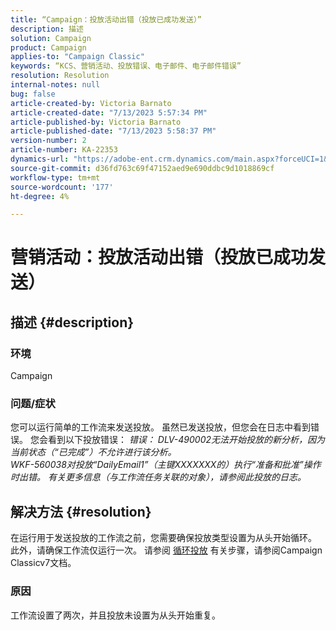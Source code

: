 ```yaml
---
title: “Campaign：投放活动出错（投放已成功发送）”
description: 描述
solution: Campaign
product: Campaign
applies-to: "Campaign Classic"
keywords: “KCS、营销活动、投放错误、电子邮件、电子邮件错误”
resolution: Resolution
internal-notes: null
bug: false
article-created-by: Victoria Barnato
article-created-date: "7/13/2023 5:57:34 PM"
article-published-by: Victoria Barnato
article-published-date: "7/13/2023 5:58:37 PM"
version-number: 2
article-number: KA-22353
dynamics-url: "https://adobe-ent.crm.dynamics.com/main.aspx?forceUCI=1&pagetype=entityrecord&etn=knowledgearticle&id=b31db8bc-a621-ee11-9cbe-6045bd006295"
source-git-commit: d36fd763c69f47152aed9e690ddbc9d1018869cf
workflow-type: tm+mt
source-wordcount: '177'
ht-degree: 4%

---
```


# 营销活动：投放活动出错（投放已成功发送）

## 描述 {#description}


### 环境

Campaign

### 问题/症状

您可以运行简单的工作流来发送投放。 虽然已发送投放，但您会在日志中看到错误。 您会看到以下投放错误：
*错误： DLV-490002无法开始投放的新分析，因为当前状态（“已完成”）不允许进行该分析。
<br>WKF-560038对投放“DailyEmail1”（主键XXXXXXX的）执行“准备和批准”操作时出错。 有关更多信息（与工作流任务关联的对象），请参阅此投放的日志。*


## 解决方法 {#resolution}


在运行用于发送投放的工作流之前，您需要确保投放类型设置为从头开始循环。 此外，请确保工作流仅运行一次。 请参阅 [循环投放](https://experienceleague.adobe.com/docs/campaign-classic/using/automating-with-workflows/action-activities/recurring-delivery.html?lang=en) 有关步骤，请参阅Campaign Classicv7文档。

### 原因

工作流设置了两次，并且投放未设置为从头开始重复。
